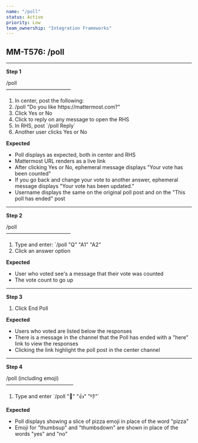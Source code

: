 ```yaml
---
name: "/poll"
status: Active
priority: Low
team_ownership: "Integration Frameworks"
---
```


## MM-T576: /poll

---

**Step 1**

/poll\
–––––––––––––––––––––––––

1. In center, post the following:
2. /poll "Do you like https\://mattermost.com?"
3. Click Yes or No
4. Click to reply on any message to open the RHS
5. In RHS, post \`/poll Reply\`
6. Another user clicks Yes or No

**Expected**

- Poll displays as expected, both in center and RHS
- Mattermost URL renders as a live link
- After clicking Yes or No, ephemeral message displays "Your vote has been counted"
- If you go back and change your vote to another answer, ephemeral message displays "Your vote has been updated."
- Username displays the same on the original poll post and on the "This poll has ended" post

---

**Step 2**

/poll\
–––––––––––––––––––––––––

1. Type and enter: \`/poll "Q" "A1" "A2"
2. Click an answer option

**Expected**

- User who voted see's a message that their vote was counted
- The vote count to go up

---

**Step 3**

1. Click End Poll

**Expected**

- Users who voted are listed below the responses
- There is a message in the channel that the Poll has ended with a "here" link to view the responses
- Clicking the link highlight the poll post in the center channel

---

**Step 4**

/poll (including emoji)\
––––––––––––––––––––––––––

1. Type and enter \`/poll ":pizza:" ":thumbsup:" ":thumbsdown:"\`

**Expected**

- Poll displays showing a slice of pizza emoji in place of the word "pizza"
- Emoji for "thumbsup" and "thumbsdown" are shown in place of the words "yes" and "no"
